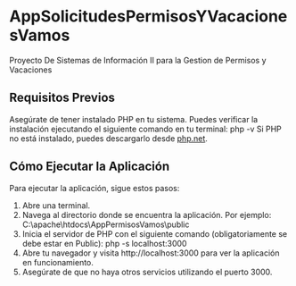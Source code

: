 # AppSolicitudesPermisosYVacacionesVamos
Proyecto De Sistemas de Información II para la Gestion de Permisos y Vacaciones
## Requisitos Previos

Asegúrate de tener instalado PHP en tu sistema. Puedes verificar la instalación ejecutando el siguiente comando en tu terminal: php -v
Si PHP no está instalado, puedes descargarlo desde [php.net](https://www.php.net/downloads).

## Cómo Ejecutar la Aplicación

Para ejecutar la aplicación, sigue estos pasos:

1. Abre una terminal.
2. Navega al directorio donde se encuentra la aplicación. Por ejemplo: C:\apache\htdocs\AppPermisosVamos\public
3. Inicia el servidor de PHP con el siguiente comando (obligatoriamente se debe estar en Public): php -s localhost:3000
4. Abre tu navegador y visita http://localhost:3000 para ver la aplicación en funcionamiento.
5. Asegúrate de que no haya otros servicios utilizando el puerto 3000.
    
